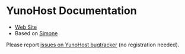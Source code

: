 # YunoHost Documentation

* [Web Site](https://yunohost.org)
* Based on [Simone](https://github.com/YunoHost/Simone)

Please report [issues on YunoHost bugtracker](https://dev.yunohost.org/projects/yunohost/issues) (no registration needed).

